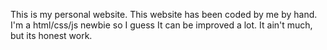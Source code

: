 This is my personal website. This website has been coded by me by hand. I'm a html/css/js newbie so I guess It can be improved a lot. It ain't much, but its honest work.
